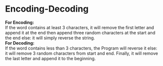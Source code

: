 # Encoding-Decoding
<strong>For Encoding: </strong>
<br>If the word contains at least 3 characters, it will remove the first letter and append it at the end then append three random characters at the start and the end else: it will simply reverse the string.</br>
<strong>For Decoding:</strong>
<br>If the word contains less than 3 characters, the Program will reverse it else: it will remove 3 random characters from start and end. Finally, it will remove the last letter and append it to the beginning. </br>


